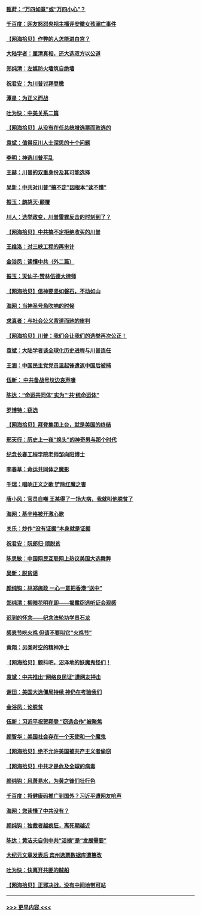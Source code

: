 #### [甄莳：“万四如意”或“万四小心”？](../pages/nsc993/n12606091.md?t=12092002) 
#### [千百度：网友怒怼央视主播评安徽女孩溺亡事件](../pages/nsc993/n12605370.md?t=12092002) 
#### [【网海拾贝】作弊的人怎能进白宫？](../pages/nsc993/n12603546.md?t=12092002) 
#### [大陆学者：厘清真相，还大选双方以公道](../pages/nsc993/n12603475.md?t=12092002) 
#### [郑纯清：左媒防火墙筑自绝墙](../pages/nsc993/n12602226.md?t=12092002) 
#### [祝君安：为川普讨拜登檄](../pages/nsc993/n12602199.md?t=12092002) 
#### [潭星：为正义而战](../pages/nsc993/n12600926.md?t=12092002) 
#### [吐为快：中美关系二篇](../pages/nsc993/n12600908.md?t=12092002) 
#### [【网海拾贝】从没有在任总统增选票而败选的](../pages/nsc993/n12600435.md?t=12092002) 
#### [袁斌：值得反川人士深思的十个问题](../pages/nsc993/n12600332.md?t=12092002) 
#### [李明：神选川普平乱](../pages/nsc993/n12599751.md?t=12092002) 
#### [王赫：川普的双重身份及其可能选择](../pages/nsc993/n12599723.md?t=12092002) 
#### [吴新：中共对川普“搞不定”因根本“读不懂”](../pages/nsc993/n12599502.md?t=12092002) 
#### [振玉：鹧鸪天‧颠覆](../pages/nsc993/n12599494.md?t=12092002) 
#### [川人：选举政变，川普雷霆反击的时刻到了？](../pages/nsc993/n12599291.md?t=12092002) 
#### [【网海拾贝】中共搞不定拒绝收买的川普](../pages/nsc993/n12598955.md?t=12092002) 
#### [王维洛：对三峡工程的再审计](../pages/nsc993/n12598436.md?t=12092002) 
#### [金浴凤：读懂中共（外二篇）](../pages/nsc993/n12597943.md?t=12092002) 
#### [振玉：天仙子‧赞林伍德大律师](../pages/nsc993/n12597929.md?t=12092002) 
#### [【网海拾贝】信神要坚如磐石，不动如山](../pages/nsc993/n12597901.md?t=12092002) 
#### [海网：当神圣号角吹响的时候](../pages/nsc993/n12595891.md?t=12092002) 
#### [求真者：与社会公义背道而驰的审判](../pages/nsc993/n12595868.md?t=12092002) 
#### [【网海拾贝】川普：我们会让我们的选举再次公正！](../pages/nsc993/n12594930.md?t=12092002) 
#### [袁斌：大陆学者谈全球化历史进程与川普连任](../pages/nsc993/n12594690.md?t=12092002) 
#### [王涵：中国民主党党员温起锋遣返中国后被捕](../pages/nsc993/n12594540.md?t=12092002) 
#### [伍新： 中共备战号坟边哀声嚎](../pages/nsc993/n12593086.md?t=12092002) 
#### [陈达：“命运共同体”实为“‘共’统命运体”](../pages/nsc993/n12590865.md?t=12092002) 
#### [罗博特：窃选](../pages/nsc993/n12590619.md?t=12092002) 
#### [【网海拾贝】拜登集团上台，就是美国的终结](../pages/nsc993/n12589725.md?t=12092002) 
#### [邢天行：历史上一夜“换头”的神奇男与那个时代](../pages/nsc993/n12589424.md?t=12092002) 
#### [纪念长春工程学院老师邹向阳博士](../pages/nsc993/n12585390.md?t=12092002) 
#### [李春草：命运共同体之魔影](../pages/nsc993/n12585026.md?t=12092002) 
#### [千瑞：唱响正义之歌 铲除红魔之害](../pages/nsc993/n12585002.md?t=12092002) 
#### [唐小风：官员自嘲 王某得了一场大病，我就叫他脱贫了](../pages/nsc993/n12584981.md?t=12092002) 
#### [海网：基辛格被开激心歌](../pages/nsc993/n12584946.md?t=12092002) 
#### [关乐：炒作“没有证据”本身就是证据](../pages/nsc993/n12583146.md?t=12092002) 
#### [祝君安：阮郎归‧颂脱贫](../pages/nsc993/n12583119.md?t=12092002) 
#### [陈思敏：中国网民互联网上热议美国大选舞弊](../pages/nsc993/n12582845.md?t=12092002) 
#### [吴新：脱贫谣](../pages/nsc993/n12580839.md?t=12092002) 
#### [颜纯钩：林郑施政 一心一意把香港“送中”](../pages/nsc993/n12580805.md?t=12092002) 
#### [郑纯清：柳暗花明在即——揭露窃选听证会观感](../pages/nsc993/n12580795.md?t=12092002) 
#### [迟到的怀念——纪念法轮功学员石龙](../pages/nsc993/n12580245.md?t=12092002) 
#### [感恩节吃火鸡  但请不要叫它“火鸡节”](../pages/nsc993/n12580252.md?t=12092002) 
#### [黄翔：另类时空的精神净土](../pages/nsc993/n12578638.md?t=12092002) 
#### [【网海拾贝】颤抖吧，沼泽地的妖魔鬼怪们！](../pages/nsc993/n12578552.md?t=12092002) 
#### [袁斌：中共推出“网络良民证”遭网友抨击](../pages/nsc993/n12578511.md?t=12092002) 
#### [谢田：美国大选僵局持续 神仍在考验我们](../pages/nsc993/n12577432.md?t=12092002) 
#### [金浴凤：论脱贫](../pages/nsc993/n12576386.md?t=12092002) 
#### [伍新：习近平祝贺拜登 “窃选合作”被聚焦](../pages/nsc993/n12576358.md?t=12092002) 
#### [颜智华：美国社会存在一个天使和一个魔鬼](../pages/nsc993/n12574299.md?t=12092002) 
#### [【网海拾贝】绝不允许美国被共产主义者偷窃](../pages/nsc993/n12573396.md?t=12092002) 
#### [【网海拾贝】中共才是危及全球的病毒](../pages/nsc993/n12571204.md?t=12092002) 
#### [颜纯钩：风萧易水，为黄之锋们壮行色](../pages/nsc993/n12571487.md?t=12092002) 
#### [千百度：将健康码推广到国外？习近平遭网友呛声](../pages/nsc993/n12570808.md?t=12092002) 
#### [海网：您读懂了中共没有？](../pages/nsc993/n12570487.md?t=12092002) 
#### [颜纯钩：独裁者越疯狂，离死期越近](../pages/nsc993/n12569055.md?t=12092002) 
#### [陈达：黄洁夫自供中共“活摘”是“发展需要”](../pages/nsc993/n12568541.md?t=12092002) 
#### [大纪元文章发表后 宾州选票数据库遭篡改](../pages/nsc993/n12568105.md?t=12092002) 
#### [吐为快：快离开共匪的贼船](../pages/nsc993/n12568462.md?t=12092002) 
#### [【网海拾贝】正邪决战，没有中间地带可站](../pages/nsc993/n12568439.md?t=12092002) 

----
#### [ >>> 更早内容 <<< ](../indexes/nsc993-earlier.md)
